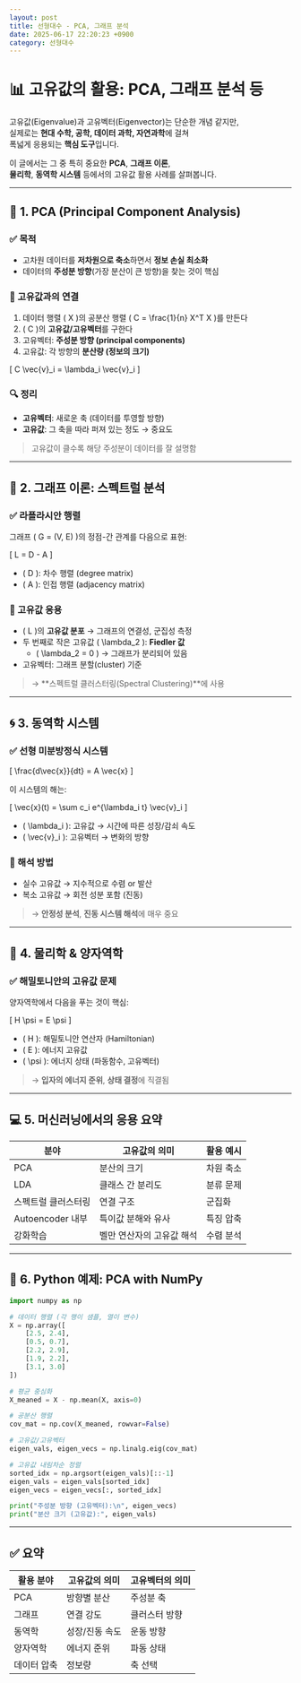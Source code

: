 ```yaml
---
layout: post
title: 선형대수 - PCA, 그래프 분석
date: 2025-06-17 22:20:23 +0900
category: 선형대수
---
```

# 📊 고유값의 활용: PCA, 그래프 분석 등

고유값(Eigenvalue)과 고유벡터(Eigenvector)는 단순한 개념 같지만,  
실제로는 **현대 수학, 공학, 데이터 과학, 자연과학**에 걸쳐  
폭넓게 응용되는 **핵심 도구**입니다.

이 글에서는 그 중 특히 중요한 **PCA**, **그래프 이론**,  
**물리학**, **동역학 시스템** 등에서의 고유값 활용 사례를 살펴봅니다.

---

## 🧠 1. PCA (Principal Component Analysis)

### ✅ 목적

- 고차원 데이터를 **저차원으로 축소**하면서 **정보 손실 최소화**
- 데이터의 **주성분 방향**(가장 분산이 큰 방향)을 찾는 것이 핵심

### 📌 고유값과의 연결

1. 데이터 행렬 \( X \)의 공분산 행렬 \( C = \frac{1}{n} X^T X \)를 만든다  
2. \( C \)의 **고유값/고유벡터**를 구한다  
3. 고유벡터: **주성분 방향 (principal components)**  
4. 고유값: 각 방향의 **분산량 (정보의 크기)**

\[
C \vec{v}_i = \lambda_i \vec{v}_i
\]

### 🔍 정리

- **고유벡터**: 새로운 축 (데이터를 투영할 방향)
- **고유값**: 그 축을 따라 퍼져 있는 정도 → 중요도

> 고유값이 클수록 해당 주성분이 데이터를 잘 설명함

---

## 🧩 2. 그래프 이론: 스펙트럴 분석

### ✅ 라플라시안 행렬

그래프 \( G = (V, E) \)의 정점-간 관계를 다음으로 표현:

\[
L = D - A
\]

- \( D \): 차수 행렬 (degree matrix)
- \( A \): 인접 행렬 (adjacency matrix)

### 📌 고유값 응용

- \( L \)의 **고유값 분포** → 그래프의 연결성, 군집성 측정
- 두 번째로 작은 고유값 \( \lambda_2 \): **Fiedler 값**
  - \( \lambda_2 = 0 \) → 그래프가 분리되어 있음
- 고유벡터: 그래프 분할(cluster) 기준

> → **스펙트럴 클러스터링(Spectral Clustering)**에 사용

---

## 🌀 3. 동역학 시스템

### ✅ 선형 미분방정식 시스템

\[
\frac{d\vec{x}}{dt} = A \vec{x}
\]

이 시스템의 해는:

\[
\vec{x}(t) = \sum c_i e^{\lambda_i t} \vec{v}_i
\]

- \( \lambda_i \): 고유값 → 시간에 따른 성장/감쇠 속도
- \( \vec{v}_i \): 고유벡터 → 변화의 방향

### 📌 해석 방법

- 실수 고유값 → 지수적으로 수렴 or 발산
- 복소 고유값 → 회전 성분 포함 (진동)

> → **안정성 분석**, **진동 시스템 해석**에 매우 중요

---

## 🧪 4. 물리학 & 양자역학

### ✅ 해밀토니안의 고유값 문제

양자역학에서 다음을 푸는 것이 핵심:

\[
H \psi = E \psi
\]

- \( H \): 해밀토니안 연산자 (Hamiltonian)
- \( E \): 에너지 고유값
- \( \psi \): 에너지 상태 (파동함수, 고유벡터)

> → **입자의 에너지 준위**, **상태 결정**에 직결됨

---

## 💻 5. 머신러닝에서의 응용 요약

| 분야 | 고유값의 의미 | 활용 예시 |
|------|----------------|-------------|
| PCA | 분산의 크기 | 차원 축소 |
| LDA | 클래스 간 분리도 | 분류 문제 |
| 스펙트럴 클러스터링 | 연결 구조 | 군집화 |
| Autoencoder 내부 | 특이값 분해와 유사 | 특징 압축 |
| 강화학습 | 벨만 연산자의 고유값 해석 | 수렴 분석 |

---

## 🧮 6. Python 예제: PCA with NumPy

```python
import numpy as np

# 데이터 행렬 (각 행이 샘플, 열이 변수)
X = np.array([
    [2.5, 2.4],
    [0.5, 0.7],
    [2.2, 2.9],
    [1.9, 2.2],
    [3.1, 3.0]
])

# 평균 중심화
X_meaned = X - np.mean(X, axis=0)

# 공분산 행렬
cov_mat = np.cov(X_meaned, rowvar=False)

# 고유값/고유벡터
eigen_vals, eigen_vecs = np.linalg.eig(cov_mat)

# 고유값 내림차순 정렬
sorted_idx = np.argsort(eigen_vals)[::-1]
eigen_vals = eigen_vals[sorted_idx]
eigen_vecs = eigen_vecs[:, sorted_idx]

print("주성분 방향 (고유벡터):\n", eigen_vecs)
print("분산 크기 (고유값):", eigen_vals)
```

---

## ✅ 요약

| 활용 분야 | 고유값의 의미 | 고유벡터의 의미 |
|------------|----------------|------------------|
| PCA | 방향별 분산 | 주성분 축 |
| 그래프 | 연결 강도 | 클러스터 방향 |
| 동역학 | 성장/진동 속도 | 운동 방향 |
| 양자역학 | 에너지 준위 | 파동 상태 |
| 데이터 압축 | 정보량 | 축 선택 |